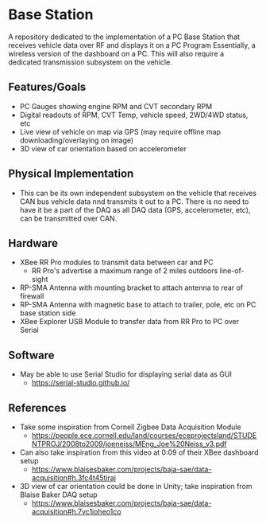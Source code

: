 # Base Station

A repository dedicated to the implementation of a PC Base Station that receives vehicle data over RF and displays it on a PC Program
Essentially, a wireless version of the dashboard on a PC. This will also require a dedicated transmission subsystem on the vehicle.


## Features/Goals

* PC Gauges showing engine RPM and CVT secondary RPM
* Digital readouts of RPM, CVT Temp, vehicle speed, 2WD/4WD status, etc
* Live view of vehicle on map via GPS (may require offline map downloading/overlaying on image)
* 3D view of car orientation based on accelerometer

## Physical Implementation

 * This can be its own independent subsystem on the vehicle that receives CAN bus vehicle data nnd transmits it out to a PC. There is no need to have it be a part of the DAQ as all DAQ data (GPS, accelerometer, etc), can be transmitted over CAN.

## Hardware

* XBee RR Pro modules to transmit data between car and PC
  * RR Pro's advertise a maximum range of 2 miles outdoors line-of-sight
* RP-SMA Antenna with mounting bracket to attach antenna to rear of firewall
* RP-SMA Antenna with magnetic base to attach to trailer, pole, etc on PC base station side
* XBee Explorer USB Module to transfer data from RR Pro to PC over Serial

## Software

* May be able to use Serial Studio for displaying serial data as GUI 
  * https://serial-studio.github.io/
 
 ## References
 * Take some inspiration from Cornell Zigbee Data Acquisition Module
   * https://people.ece.cornell.edu/land/courses/eceprojectsland/STUDENTPROJ/2008to2009/joeneiss/MEng_Joe%20Neiss_v3.pdf
 * Can also take inspiration from this video at 0:09 of their XBee dashboard setup
    * https://www.blaisesbaker.com/projects/baja-sae/data-acquisition#h.3fc4t45tiraj
 * 3D view of car orientation could be done in Unity; take inspiration from Blaise Baker DAQ setup
     * https://www.blaisesbaker.com/projects/baja-sae/data-acquisition#h.7vc1ioheo1co

